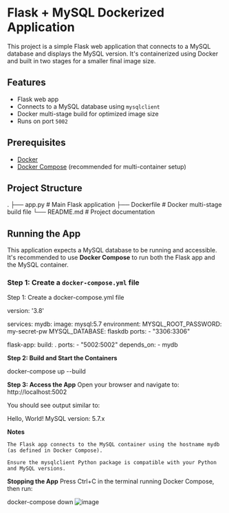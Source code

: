 # Flask + MySQL Dockerized Application

This project is a simple Flask web application that connects to a MySQL database and displays the MySQL version. It's containerized using Docker and built in two stages for a smaller final image size.

## Features

- Flask web app
- Connects to a MySQL database using `mysqlclient`
- Docker multi-stage build for optimized image size
- Runs on port `5002`

## Prerequisites

- [Docker](https://www.docker.com/)
- [Docker Compose](https://docs.docker.com/compose/) (recommended for multi-container setup)

## Project Structure
.
├── app.py # Main Flask application
├── Dockerfile # Docker multi-stage build file
└── README.md # Project documentation

## Running the App

This application expects a MySQL database to be running and accessible. It's recommended to use **Docker Compose** to run both the Flask app and the MySQL container.

### Step 1: Create a `docker-compose.yml` file


Step 1: Create a docker-compose.yml file

version: '3.8'

services:
  mydb:
    image: mysql:5.7
    environment:
      MYSQL_ROOT_PASSWORD: my-secret-pw
      MYSQL_DATABASE: flaskdb
    ports:
      - "3306:3306"

  flask-app:
    build: .
    ports:
      - "5002:5002"
    depends_on:
      - mydb

**Step 2: Build and Start the Containers**

  docker-compose up --build

**Step 3: Access the App**
  Open your browser and navigate to: http://localhost:5002
  
  You should see output similar to:
  
  Hello, World! MySQL version: 5.7.x

**Notes**

    The Flask app connects to the MySQL container using the hostname mydb (as defined in Docker Compose).

    Ensure the mysqlclient Python package is compatible with your Python and MySQL versions.

**Stopping the App**
  Press Ctrl+C in the terminal running Docker Compose, then run:

docker-compose down
![image](https://github.com/user-attachments/assets/699361a8-591c-4e4a-89bd-03248d16bb71)

